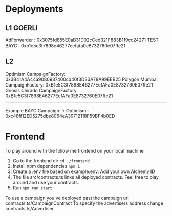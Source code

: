 # Deployments

## L1 GOERLI
AdForwarder : 0x3075fd855E0aB31D02cCed321F883B119cc24271
TEST BAYC : 0xb1e5c3f7898e46277eefafa0e8732760e07ffe21

## L2
Optimism CampaignFactory: 0x3B41A4A44a9080937400cd40f3D33A78A99EEB25
Polygon Mumbai CampaignFactory: 0xB1e5C3f7898E46277EefAFa0E8732760E07ffe21
Gnosis Chirado CampaignFactory: 0xB1e5C3f7898E46277EefAFa0E8732760E07ffe21
****
Example BAYC Campaign -> Optimism : 0xc48ff12ED5275dbe8064eA39712118F59BF4b0ED

# Frontend

To play around with the follow me frontend on your local machine

1. Go to the frontend dir ```cd ./frontend```
2. Install npm dependencies ```npm i```
3. Create a .env file based on example.env. Add your own Alchemy ID
4. The file src/contracts.ts links all deployed contracts. Feel free to play around and use your contracts.
5. Run ```npm run start ``` 
   
To use a campaign you've deployed past the campaign url contracts.ts/CampaignContract
To specify the advertisers address change contracts.ts/Advertiser